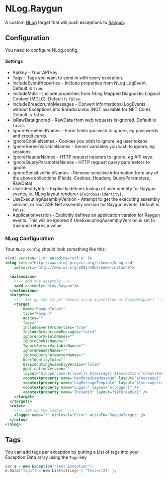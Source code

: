 NLog.Raygun
===========

A custom [NLog] target that will push exceptions to [Raygun].

[NLog]: http://nlog-project.org/
[Raygun]: https://raygun.com/

## Configuration

You need to configure NLog.config.

#### Settings

* ApiKey - Your API key.
* Tags - Tags you want to send in with every exception.
* IncludeEventProperties - Include properties from NLog LogEvent. Default is ```true```.
* IncludeMdlc - Include properties from NLog Mapped Diagnostic Logical Context (MDLC). Default is ```false```.
* IncludeBreadcrumbMessages - Convert informational LogEvents without Exceptions into Breadcrumbs (NOT available for NET Core). Default is ```false```.
* IsRawDataIgnored - RawData from web requests is ignored. Default is ```false```.
* IgnoreFormFieldNames - Form fields you wish to ignore, eg passwords and credit cards.
* IgnoreCookieNames - Cookies you wish to ignore, eg user tokens.
* IgnoreServerVariableNames - Server variables you wish to ignore, eg sessions.
* IgnoreHeaderNames - HTTP request headers to ignore, eg API keys.
* IgnoreQueryParameterNames - HTTP request query parameters to ignore.
* IgnoreSensitiveFieldNames - Remove sensitive information from any of the above collections (Fields, Cookies, Headers, QueryParameters, RawData)
* UserIdentityInfo - Explicitly defines lookup of user identity for Raygun events, ie. NLog layout renderer `${windows-identity}`.
* UseExecutingAssemblyVersion - Attempt to get the executing assembly version, or root ASP.Net assembly version for Raygun events. Default is ```false```.
* ApplicationVersion - Explicitly defines an application version for Raygun events. This will be ignored if UseExecutingAssemblyVersion is set to true and returns a value.
    
### NLog Configuration

Your `NLog.config` should look something like this:

```xml
<?xml version="1.0" encoding="utf-8" ?>
<nlog xmlns="http://www.nlog-project.org/schemas/NLog.xsd"
    xmlns:xsi="http://www.w3.org/2001/XMLSchema-instance">

  <extensions>
    <!-- Add the assembly -->
    <add assembly="NLog.Raygun"/>
  </extensions>
  <targets>
    <!-- Set up the target (Avoid using async=true or AsyncWrapper) -->
	<target 
		name="RaygunTarget" 
		type="Raygun" 
		ApiKey="" 
		Tags="" 
		IncludeEventProperties="true" 
		IncludeBreadcrumbMessages="false"
		IgnoreFormFieldNames="" 
		IgnoreCookieNames="" 
		IgnoreServerVariableNames="" 
		IgnoreHeaderNames="" 
		IgnoreQueryParameterNames=""
		UserIdentityInfo="" 
		UseExecutingAssemblyVersion="false" 
		ApplicationVersion="" 
		layout="${uppercase:${level}} ${message} ${exception:format=ToString,StackTrace}${newline}">
		<contextproperty name="RenderedLogMessage" layout="${message}" />
		<contextproperty name="LogMessageTemplate" layout="${message:raw=true}" />
		<contextproperty name="Logger" layout="${logger}" />
		<contextproperty name="ThreadId" layout="${threadid}" />
    </target>
  </targets>
  <rules>
    <!-- Set up the logger. -->
    <logger name="*" minlevel="Error" writeTo="RaygunTarget" />
  </rules>
</nlog>
```

## Tags

You can add tags per exception by putting a List<string> of tags into your Exception.Data array using the `Tags` key

```csharp
var e = new Exception("Test Exception");
e.Data["Tags"] = new List<string> { "Tester123" }; 
```
